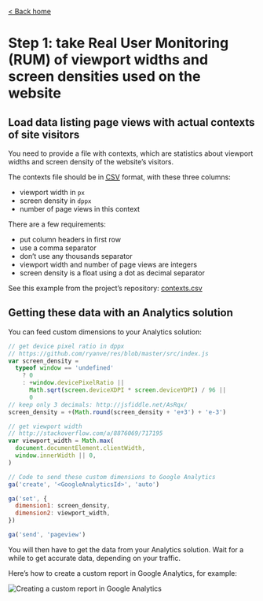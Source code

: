 [< Back home](/responsive-image-widths/)

# Step 1: take Real User Monitoring (RUM) of viewport widths and screen densities used on the website

## Load data listing page views with actual contexts of site visitors

You need to provide a file with contexts, which are statistics about viewport widths and screen density of the website’s visitors.

The contexts file should be in [<abbr title="Coma-Separated Values">CSV</abbr>](https://en.wikipedia.org/wiki/Comma-separated_values) format, with these three columns:

- viewport width in `px`
- screen density in `dppx`
- number of page views in this context

There are a few requirements:

- put column headers in first row
- use a comma separator
- don’t use any thousands separator
- viewport width and number of page views are integers
- screen density is a float using a dot as decimal separator

See this example from the project’s repository: [contexts.csv](https://github.com/cleverage/responsive-image-widths/blob/master/examples/simple/contexts.csv)

## Getting these data with an Analytics solution

You can feed custom dimensions to your Analytics solution:

```javascript
// get device pixel ratio in dppx
// https://github.com/ryanve/res/blob/master/src/index.js
var screen_density =
  typeof window == 'undefined'
    ? 0
    : +window.devicePixelRatio ||
      Math.sqrt(screen.deviceXDPI * screen.deviceYDPI) / 96 ||
      0
// keep only 3 decimals: http://jsfiddle.net/AsRqx/
screen_density = +(Math.round(screen_density + 'e+3') + 'e-3')

// get viewport width
// http://stackoverflow.com/a/8876069/717195
var viewport_width = Math.max(
  document.documentElement.clientWidth,
  window.innerWidth || 0,
)

// Code to send these custom dimensions to Google Analytics
ga('create', '<GoogleAnalyticsId>', 'auto')

ga('set', {
  dimension1: screen_density,
  dimension2: viewport_width,
})

ga('send', 'pageview')
```

You will then have to get the data from your Analytics solution. Wait for a while to get accurate data, depending on your traffic.

Here’s how to create a custom report in Google Analytics, for example:

![Creating a custom report in Google Analytics](google-analytics-custom-report.png)

